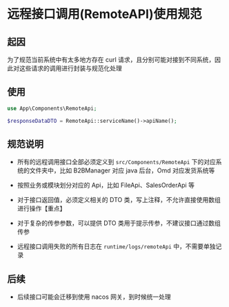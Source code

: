 # 远程接口调用(RemoteAPI)使用规范

## 起因

为了规范当前系统中有太多地方存在 curl 请求，且分别可能对接到不同系统，因此对这些请求的调用进行封装与规范化处理

## 使用

```php
use App\Components\RemoteApi;

$responseDataDTO = RemoteApi::serviceName()->apiName();
```

## 规范说明

- 所有的远程调用接口全部必须定义到 `src/Components/RemoteApi` 下的对应系统的文件夹中，比如 B2BManager 对应 java 后台，Omd 对应发货系统等

- 按照业务或模块划分对应的 Api，比如 FileApi、SalesOrderApi 等

- 对于接口返回值，必须定义相关的 DTO 类，写上注释，不允许直接使用数组进行操作【重点】

- 对于复杂的传参参数，可以提供 DTO 类用于提示传参，不建议接口通过数组传参

- 远程接口调用失败的所有日志在 `runtime/logs/remoteApi` 中，不需要单独记录

## 后续

- 后续接口可能会迁移到使用 nacos 网关，到时候统一处理